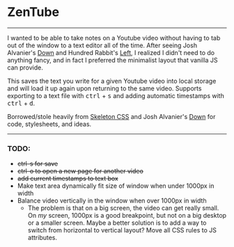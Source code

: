 # ZenTube

---

I wanted to be able to take notes on a Youtube video without having to tab out of the window to a text editor all of the time. After seeing Josh Alvanier's [Down](https://down.avanier.now.sh) and Hundred Rabbit's [Left](https://github.com/hundredrabbits/left), I realized I didn't need to do anything fancy, and in fact I preferred the minimalist layout that vanilla JS can provide.

This saves the text you write for a given Youtube video into local storage and will load it up again upon returning to the same video. Supports exporting to a text file with <kbd>ctrl</kbd> + <kbd>s</kbd> and adding automatic timestamps with <kbd>ctrl</kbd> + <kbd>d</kbd>.

Borrowed/stole heavily from [Skeleton CSS](http://getskeleton.com/) and Josh Alvanier's [Down](https://down.avanier.now.sh) for code, stylesheets, and ideas.

---

### TODO:

- ~~ctrl-s for save~~
- ~~ctrl-o to open a new page for another video~~
- ~~add current timestamps to text box~~
- Make text area dynamically fit size of window when under 1000px in width
- Balance video vertically in the window when over 1000px in width
  - The problem is that on a big screen, the video can get really small. On _my_ screen, 1000px is a good breakpoint, but not on a big desktop or a smaller screen. Maybe a better solution is to add a way to switch from horizontal to vertical layout? Move all CSS rules to JS attributes.
